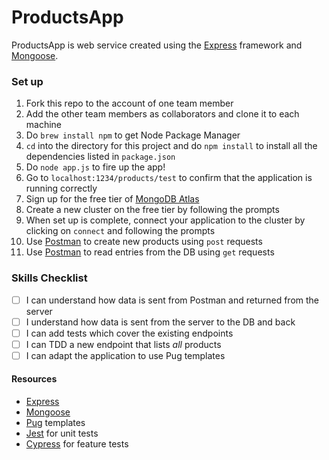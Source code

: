 # ProductsApp

ProductsApp is web service created using the [Express](https://expressjs.com/) framework and [Mongoose](https://mongoosejs.com/).

### Set up

1. Fork this repo to the account of one team member
2. Add the other team members as collaborators and clone it to each machine
3. Do `brew install npm` to get Node Package Manager
4. `cd` into the directory for this project and do `npm install` to install all the dependencies listed in `package.json`
5. Do `node app.js` to fire up the app!
6. Go to `localhost:1234/products/test` to confirm that the application is running correctly
7. Sign up for the free tier of [MongoDB Atlas](https://www.mongodb.com/cloud/atlas/)
8. Create a new cluster on the free tier by following the prompts
9. When set up is complete, connect your application to the cluster by clicking on `connect` and following the prompts
10. Use [Postman](https://www.getpostman.com/downloads/) to create new products using `post` requests
11. Use [Postman](https://www.getpostman.com/downloads/) to read entries from the DB using `get` requests

### Skills Checklist

- [ ] I can understand how data is sent from Postman and returned from the server
- [ ] I understand how data is sent from the server to the DB and back
- [ ] I can add tests which cover the existing endpoints
- [ ] I can TDD a new endpoint that lists _all_ products
- [ ] I can adapt the application to use Pug templates

#### Resources

* [Express](https://expressjs.com/)
* [Mongoose](https://mongoosejs.com/)
* [Pug](https://pugjs.org/api/getting-started.html) templates
* [Jest](https://jestjs.io/en/) for unit tests
* [Cypress](https://www.cypress.io/) for feature tests
